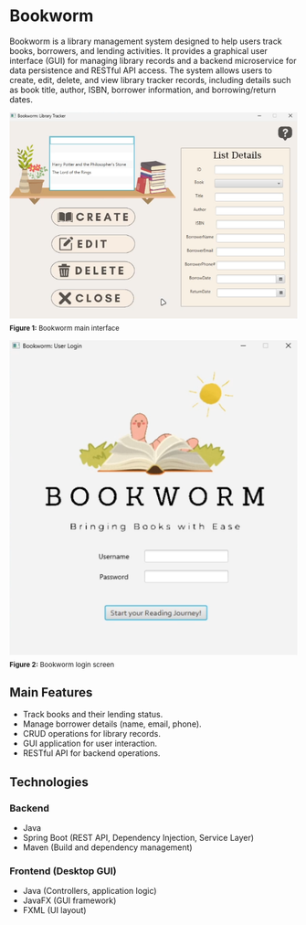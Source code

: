 # Bookworm

Bookworm is a library management system designed to help users track books, borrowers, and lending activities. It provides a graphical user interface (GUI) for managing library records and a backend microservice for data persistence and RESTful API access. The system allows users to create, edit, delete, and view library tracker records, including details such as book title, author, ISBN, borrower information, and borrowing/return dates.

[![Bookworm Main Interface](assets/bookworm_interface.png)](assets/bookworm_interface.png)
<br>
<sub><b>Figure 1:</b> Bookworm main interface</sub>

[![Bookworm Login Screen](assets/bookworm_login.png)](assets/bookworm_login.png)
<br>
<sub><b>Figure 2:</b> Bookworm login screen</sub>

## Main Features
- Track books and their lending status.
- Manage borrower details (name, email, phone).
- CRUD operations for library records.
- GUI application for user interaction.
- RESTful API for backend operations.

## Technologies

### Backend
- Java
- Spring Boot (REST API, Dependency Injection, Service Layer)
- Maven (Build and dependency management)

### Frontend (Desktop GUI)
- Java (Controllers, application logic)
- JavaFX (GUI framework)
- FXML (UI layout)
